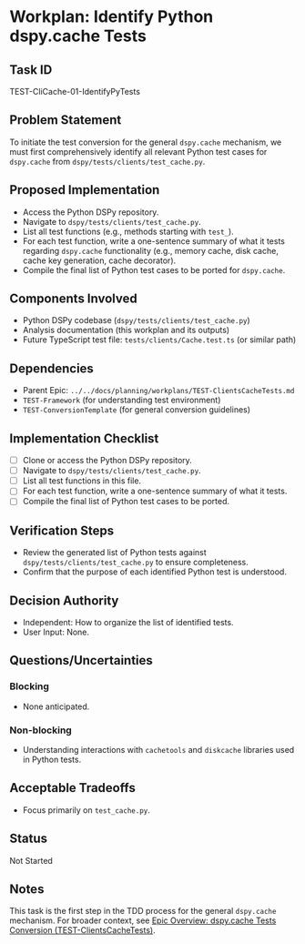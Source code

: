 # Workplan: Identify Python dspy.cache Tests

## Task ID
TEST-CliCache-01-IdentifyPyTests

## Problem Statement
To initiate the test conversion for the general `dspy.cache` mechanism, we must first comprehensively identify all relevant Python test cases for `dspy.cache` from `dspy/tests/clients/test_cache.py`.

## Proposed Implementation
- Access the Python DSPy repository.
- Navigate to `dspy/tests/clients/test_cache.py`.
- List all test functions (e.g., methods starting with `test_`).
- For each test function, write a one-sentence summary of what it tests regarding `dspy.cache` functionality (e.g., memory cache, disk cache, cache key generation, cache decorator).
- Compile the final list of Python test cases to be ported for `dspy.cache`.

## Components Involved
- Python DSPy codebase (`dspy/tests/clients/test_cache.py`)
- Analysis documentation (this workplan and its outputs)
- Future TypeScript test file: `tests/clients/Cache.test.ts` (or similar path)

## Dependencies
- Parent Epic: `../../docs/planning/workplans/TEST-ClientsCacheTests.md`
- `TEST-Framework` (for understanding test environment)
- `TEST-ConversionTemplate` (for general conversion guidelines)

## Implementation Checklist
- [ ] Clone or access the Python DSPy repository.
- [ ] Navigate to `dspy/tests/clients/test_cache.py`.
- [ ] List all test functions in this file.
- [ ] For each test function, write a one-sentence summary of what it tests.
- [ ] Compile the final list of Python test cases to be ported.

## Verification Steps
- Review the generated list of Python tests against `dspy/tests/clients/test_cache.py` to ensure completeness.
- Confirm that the purpose of each identified Python test is understood.

## Decision Authority
- Independent: How to organize the list of identified tests.
- User Input: None.

## Questions/Uncertainties
### Blocking
- None anticipated.
### Non-blocking
- Understanding interactions with `cachetools` and `diskcache` libraries used in Python tests.

## Acceptable Tradeoffs
- Focus primarily on `test_cache.py`.

## Status
Not Started

## Notes
This task is the first step in the TDD process for the general `dspy.cache` mechanism.
For broader context, see [Epic Overview: dspy.cache Tests Conversion (TEST-ClientsCacheTests)](../../docs/planning/workplans/TEST-ClientsCacheTests.md).